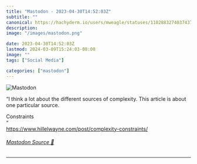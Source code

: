```yaml
---
title: "Mastodon - 2023-04-30T14:52:03Z"
subtitle: ""
canonical: https://hachyderm.io/users/mweagle/statuses/110288327403743741
description:
image: "/images/mastodon.png"

date: 2023-04-30T14:52:03Z
lastmod: 2024-03-09T15:24:03-08:00
image: ""
tags: ["Social Media"]

categories: ["mastodon"]
---
```

![Mastodon](/images/mastodon.png)

<p>“I think a lot about the different sources of complexity. This article is about one particular source.</p><p>Constraints<br />“<br /><a href="https://www.hillelwayne.com/post/complexity-constraints/" target="_blank" rel="nofollow noopener noreferrer" translate="no"><span class="invisible">https://www.</span><span class="ellipsis">hillelwayne.com/post/complexit</span><span class="invisible">y-constraints/</span></a></p>


###### [Mastodon Source 🐘](https://hachyderm.io/@mweagle/110288327403743741)

___
